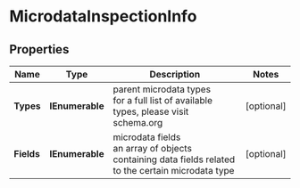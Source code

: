 # MicrodataInspectionInfo


## Properties

| Name | Type | Description | Notes |
|------------ | ------------- | ------------- | -------------|
**Types** | **IEnumerable<string>** | parent microdata types<br>for a full list of available types, please visit schema.org |[optional]|
**Fields** | **IEnumerable<MicrodataFieldsInfo>** | microdata fields<br>an array of objects containing data fields related to the certain microdata type |[optional]|